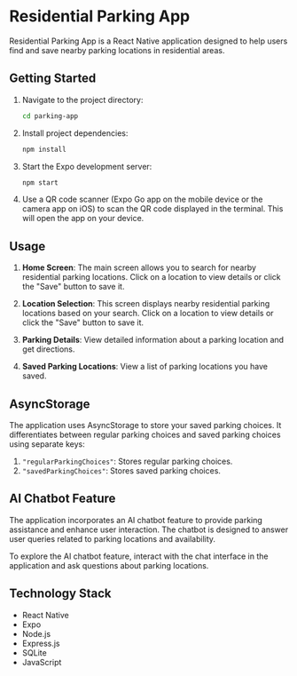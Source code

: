 # Residential Parking App

Residential Parking App is a React Native application designed to help users find and save nearby parking locations in residential areas.

## Getting Started

1. Navigate to the project directory:

   ```bash
   cd parking-app
   ```

2. Install project dependencies:

   ```bash
   npm install
   ```

3. Start the Expo development server:

   ```bash
   npm start
   ```

4. Use a QR code scanner (Expo Go app on the mobile device or the camera app on iOS) to scan the QR code displayed in the terminal. This will open the app on your device.

## Usage

1. **Home Screen**: The main screen allows you to search for nearby residential parking locations. Click on a location to view details or click the "Save" button to save it.

2. **Location Selection**: This screen displays nearby residential parking locations based on your search. Click on a location to view details or click the "Save" button to save it.

3. **Parking Details**: View detailed information about a parking location and get directions.

4. **Saved Parking Locations**: View a list of parking locations you have saved.

## AsyncStorage

The application uses AsyncStorage to store your saved parking choices. It differentiates between regular parking choices and saved parking choices using separate keys:

1. `"regularParkingChoices"`: Stores regular parking choices.
2. `"savedParkingChoices"`: Stores saved parking choices.

## AI Chatbot Feature

The application incorporates an AI chatbot feature to provide parking assistance and enhance user interaction. The chatbot is designed to answer user queries related to parking locations and availability.

To explore the AI chatbot feature, interact with the chat interface in the application and ask questions about parking locations.

## Technology Stack

- React Native
- Expo
- Node.js
- Express.js
- SQLite
- JavaScript
